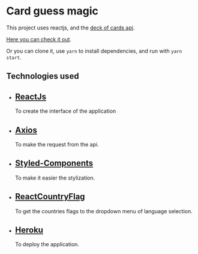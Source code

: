# Card guess magic

This project uses reactjs, and the [deck of cards api](https://deckofcardsapi.com).

[Here you can check it out](https://cardsmagic21.herokuapp.com).

Or you can clone it, use `yarn` to install dependencies, and run with `yarn start`.

## Technologies used

- ## [ReactJs](https://pt-br.reactjs.org)

  To create the interface of the application

- ## [Axios](https://github.com/axios/axios)

  To make the request from the api.

- ## [Styled-Components](https://styled-components.com)

  To make it easier the stylization.

- ## [ReactCountryFlag](https://github.com/danalloway/react-country-flag)

  To get the countries flags to the dropdown menu of language selection.

- ## [Heroku](https://www.heroku.com)
  To deploy the application.
